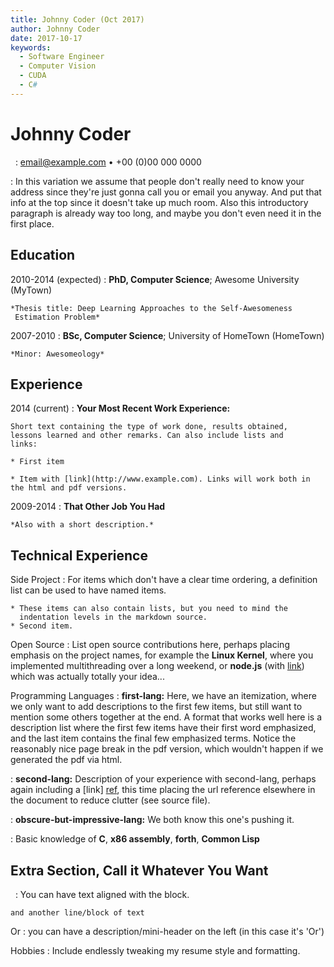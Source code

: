 ```yaml
---
title: Johnny Coder (Oct 2017)
author: Johnny Coder
date: 2017-10-17
keywords:
  - Software Engineer
  - Computer Vision
  - CUDA
  - C#
---
```


# Johnny Coder
&nbsp;
:   <email@example.com> •
   +00 (0)00 000 0000

:   In this variation we assume that people don't really need to know
    your address since they're just gonna call you or email you
    anyway. And put that info at the top since it doesn't take up much
    room. Also this introductory paragraph is already way too long,
    and maybe you don't even need it in the first place.

## Education

2010-2014 (expected)
:   **PhD, Computer Science**; Awesome University (MyTown)

    *Thesis title: Deep Learning Approaches to the Self-Awesomeness
     Estimation Problem*

2007-2010
:   **BSc, Computer Science**; University of HomeTown (HomeTown)

    *Minor: Awesomeology*

## Experience

2014 (current)
:   **Your Most Recent Work Experience:**

	Short text containing the type of work done, results obtained,
	lessons learned and other remarks. Can also include lists and
	links:

	* First item
	
	* Item with [link](http://www.example.com). Links will work both in
	the html and pdf versions.
	
2009-2014
:   **That Other Job You Had**

    *Also with a short description.*

## Technical Experience

Side Project
:   For items which don't have a clear time ordering, a definition
    list can be used to have named items.

    * These items can also contain lists, but you need to mind the
      indentation levels in the markdown source.
    * Second item.

Open Source
:   List open source contributions here, perhaps placing emphasis on
    the project names, for example the **Linux Kernel**, where you
    implemented multithreading over a long weekend, or **node.js**
    (with [link](http://nodejs.org)) which was actually totally
    your idea...

Programming Languages
:   **first-lang:** Here, we have an itemization, where we only want
    to add descriptions to the first few items, but still want to
    mention some others together at the end. A format that works well
    here is a description list where the first few items have their
    first word emphasized, and the last item contains the final few
    emphasized terms. Notice the reasonably nice page break in the pdf
    version, which wouldn't happen if we generated the pdf via html.

:   **second-lang:** Description of your experience with second-lang,
    perhaps again including a [link] [ref], this time placing the url
    reference elsewhere in the document to reduce clutter (see source
    file). 

:   **obscure-but-impressive-lang:** We both know this one's pushing
    it.

:   Basic knowledge of **C**, **x86 assembly**, **forth**, **Common Lisp**

[ref]: https://github.com/githubuser/superlongprojectname

## Extra Section, Call it Whatever You Want


&nbsp;
:   You can have text aligned with the block.
	
	and another line/block of text 
	
Or
:   you can have a description/mini-header on the left (in this case it's 'Or')

Hobbies
:   Include endlessly tweaking my resume style and formatting.

